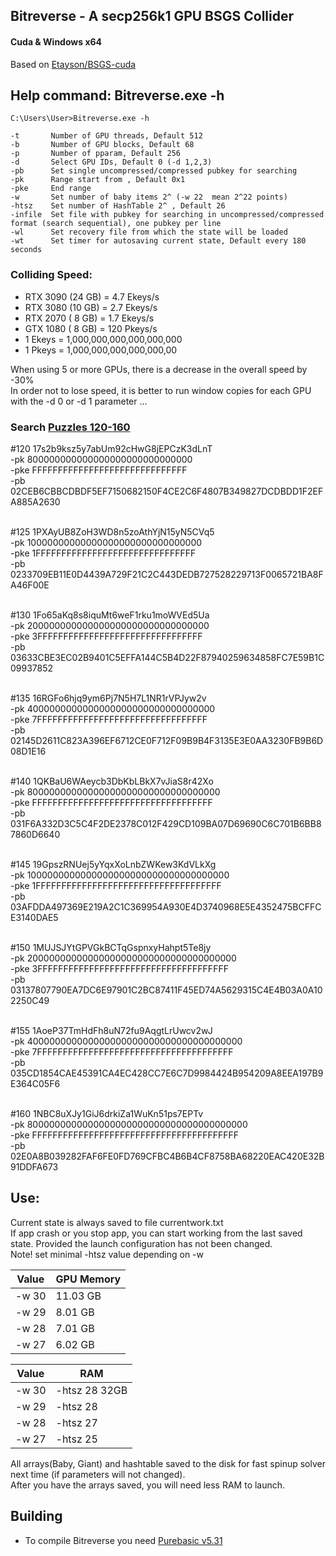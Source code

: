 ## Bitreverse - A secp256k1 GPU BSGS Collider
#### Cuda & Windows x64
Based on [Etayson/BSGS-cuda](https://github.com/Etayson/BSGS-cuda)<br />
## Help command: Bitreverse.exe -h
```
C:\Users\User>Bitreverse.exe -h

-t       Number of GPU threads, Default 512
-b       Number of GPU blocks, Default 68
-p       Number of pparam, Default 256
-d       Select GPU IDs, Default 0 (-d 1,2,3)
-pb      Set single uncompressed/compressed pubkey for searching
-pk      Range start from , Default 0x1
-pke     End range
-w       Set number of baby items 2^ (-w 22  mean 2^22 points)
-htsz    Set number of HashTable 2^ , Default 26
-infile  Set file with pubkey for searching in uncompressed/compressed  format (search sequential), one pubkey per line
-wl      Set recovery file from which the state will be loaded
-wt      Set timer for autosaving current state, Default every 180 seconds
```
### Colliding Speed: 
- RTX 3090 (24 GB) = 4.7 Ekeys/s
- RTX 3080 (10 GB) = 2.7 Ekeys/s
- RTX 2070 ( 8 GB) = 1.7 Ekeys/s
- GTX 1080 ( 8 GB) = 120 Pkeys/s
- 1 Ekeys = 1,000,000,000,000,000,000
- 1 Pkeys = 1,000,000,000,000,000,00

When using 5 or more GPUs, there is a decrease in the overall speed by -30%<br />
In order not to lose speed, it is better to run window copies for each GPU with the -d 0 or -d 1 parameter ...

### Search [Puzzles 120-160](https://privatekeys.pw/puzzles/bitcoin-puzzle-tx)<br />
#120 17s2b9ksz5y7abUm92cHwG8jEPCzK3dLnT<br />
-pk 800000000000000000000000000000<br />
-pke FFFFFFFFFFFFFFFFFFFFFFFFFFFFFF<br />
-pb 02CEB6CBBCDBDF5EF7150682150F4CE2C6F4807B349827DCDBDD1F2EFA885A2630<br /><br />

#125 1PXAyUB8ZoH3WD8n5zoAthYjN15yN5CVq5<br />
-pk 10000000000000000000000000000000<br />
-pke 1FFFFFFFFFFFFFFFFFFFFFFFFFFFFFFF<br />
-pb 0233709EB11E0D4439A729F21C2C443DEDB727528229713F0065721BA8FA46F00E<br /><br />

#130 1Fo65aKq8s8iquMt6weF1rku1moWVEd5Ua <br />
-pk 200000000000000000000000000000000<br />
-pke 3FFFFFFFFFFFFFFFFFFFFFFFFFFFFFFFF<br />
-pb 03633CBE3EC02B9401C5EFFA144C5B4D22F87940259634858FC7E59B1C09937852<br /><br />

#135 16RGFo6hjq9ym6Pj7N5H7L1NR1rVPJyw2v<br />
-pk 4000000000000000000000000000000000<br />
-pke 7FFFFFFFFFFFFFFFFFFFFFFFFFFFFFFFFF<br />
-pb 02145D2611C823A396EF6712CE0F712F09B9B4F3135E3E0AA3230FB9B6D08D1E16<br /><br />

#140 1QKBaU6WAeycb3DbKbLBkX7vJiaS8r42Xo<br />
-pk 80000000000000000000000000000000000<br />
-pke FFFFFFFFFFFFFFFFFFFFFFFFFFFFFFFFFFF<br />
-pb 031F6A332D3C5C4F2DE2378C012F429CD109BA07D69690C6C701B6BB87860D6640<br /><br />

#145 19GpszRNUej5yYqxXoLnbZWKew3KdVLkXg<br />
-pk 1000000000000000000000000000000000000<br />
-pke 1FFFFFFFFFFFFFFFFFFFFFFFFFFFFFFFFFFFF<br />
-pb 03AFDDA497369E219A2C1C369954A930E4D3740968E5E4352475BCFFCE3140DAE5<br /><br />

#150 1MUJSJYtGPVGkBCTqGspnxyHahpt5Te8jy<br />
-pk 20000000000000000000000000000000000000<br />
-pke 3FFFFFFFFFFFFFFFFFFFFFFFFFFFFFFFFFFFFF<br />
-pb 03137807790EA7DC6E97901C2BC87411F45ED74A5629315C4E4B03A0A102250C49<br /><br />

#155 1AoeP37TmHdFh8uN72fu9AqgtLrUwcv2wJ<br />
-pk 400000000000000000000000000000000000000<br />
-pke 7FFFFFFFFFFFFFFFFFFFFFFFFFFFFFFFFFFFFFF<br />
-pb 035CD1854CAE45391CA4EC428CC7E6C7D9984424B954209A8EEA197B9E364C05F6<br /><br />

#160 1NBC8uXJy1GiJ6drkiZa1WuKn51ps7EPTv<br />
-pk 8000000000000000000000000000000000000000<br />
-pke FFFFFFFFFFFFFFFFFFFFFFFFFFFFFFFFFFFFFFFF<br />
-pb 02E0A8B039282FAF6FE0FD769CFBC4B6B4CF8758BA68220EAC420E32B91DDFA673<br />

## Use:
Current state is always saved to file currentwork.txt <br />
If app crash or you stop app, you can start working from the last saved state. Provided the launch configuration has not been changed. <br />
Note! set minimal -htsz value depending on -w <br />

|  Value     |  GPU Memory |
| ---------- | ----------- |  
|   -w 30    |  11.03 GB   |
|   -w 29    |   8.01 GB   |
|   -w 28    |   7.01 GB   |
|   -w 27    |   6.02 GB   |

|   Value    |     RAM     |
| ---------- | ----------- |
|   -w 30    |   -htsz 28  32GB|
|   -w 29    |   -htsz 28  |
|   -w 28    |   -htsz 27  |
|   -w 27    |   -htsz 25  |

All arrays(Baby, Giant) and hashtable saved to the disk for fast spinup solver next time (if parameters will not changed). <br />
After you have the arrays saved, you will need less RAM to launch. <br />

## Building
- To compile Bitreverse you need [Purebasic v5.31](https://www.purebasic.com)
